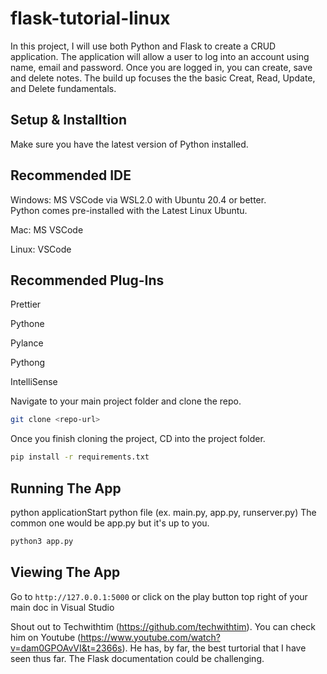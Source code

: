 # flask-tutorial-linux
In this project, I will use both Python and Flask to create a CRUD application.  The application will allow a user to log into an account using name, email and password.  Once you are logged in, you can create, save and delete notes.  The build up focuses the the basic Creat, Read, Update, and Delete fundamentals. 

## Setup & Installtion

Make sure you have the latest version of Python installed.  

## Recommended IDE
Windows: MS VSCode via WSL2.0 with Ubuntu 20.4 or better.  
Python comes pre-installed with the Latest Linux Ubuntu. 

Mac: MS VSCode

Linux: VSCode

## Recommended Plug-Ins
Prettier

Pythone

Pylance

Pythong 

IntelliSense


Navigate to your main project folder and clone the repo.
```bash
git clone <repo-url>

```
Once you finish cloning the project, CD into the project folder. 

```bash
pip install -r requirements.txt
```

## Running The App

python applicationStart python file (ex. main.py, app.py, runserver.py)  The common one would be app.py but it's up to you. 
```bash
python3 app.py
```

## Viewing The App

Go to `http://127.0.0.1:5000`
or click on the play button top right of your main doc in Visual Studio

Shout out to Techwithtim (https://github.com/techwithtim).  You can check him on Youtube (https://www.youtube.com/watch?v=dam0GPOAvVI&t=2366s).  He has, by far, the best turtorial that I have seen thus far.  The Flask documentation could be challenging. 